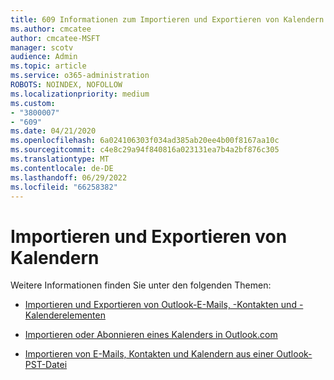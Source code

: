 ```yaml
---
title: 609 Informationen zum Importieren und Exportieren von Kalendern
ms.author: cmcatee
author: cmcatee-MSFT
manager: scotv
audience: Admin
ms.topic: article
ms.service: o365-administration
ROBOTS: NOINDEX, NOFOLLOW
ms.localizationpriority: medium
ms.custom:
- "3800007"
- "609"
ms.date: 04/21/2020
ms.openlocfilehash: 6a024106303f034ad385ab20ee4b00f8167aa10c
ms.sourcegitcommit: c4e8c29a94f840816a023131ea7b4a2bf876c305
ms.translationtype: MT
ms.contentlocale: de-DE
ms.lasthandoff: 06/29/2022
ms.locfileid: "66258382"
---
```

# <a name="importing-and-exporting-calendars"></a>Importieren und Exportieren von Kalendern

Weitere Informationen finden Sie unter den folgenden Themen:
  
- [Importieren und Exportieren von Outlook-E-Mails, -Kontakten und -Kalenderelementen](https://support.office.com/article/92577192-3881-4502-b79d-c3bbada6c8ef)

- [Importieren oder Abonnieren eines Kalenders in Outlook.com](https://support.office.com/article/cff1429c-5af6-41ec-a5b4-74f2c278e98c)

- [Importieren von E-Mails, Kontakten und Kalendern aus einer Outlook-PST-Datei](https://support.office.com/article/431a8e9a-f99f-4d5f-ae48-ded54b3440ac)
